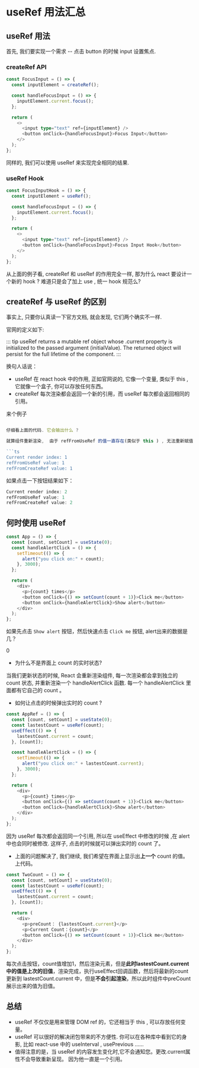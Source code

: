 # useRef 用法汇总

## useRef 用法

首先, 我们要实现一个需求 -- 点击 button 的时候 input 设置焦点. 

### createRef API

```ts
const FocusInput = () => {
  const inputElement = createRef();

  const handleFocusInput = () => {
    inputElement.current.focus();
  };

  return (
    <>
      <input type="text" ref={inputElement} />
      <button onClick={handleFocusInput}>Focus Input</button>
    </>
  );
};
```

同样的, 我们可以使用 useRef 来实现完全相同的结果.

### useRef Hook

```ts
const FocusInputHook = () => {
  const inputElement = useRef();

  const handleFocusInput = () => {
    inputElement.current.focus();
  };

  return (
    <>
      <input type="text" ref={inputElement} />
      <button onClick={handleFocusInput}>Focus Input Hook</button>
    </>
  );
};
```

从上面的例子看,  createRef 和 useRef 的作用完全一样, 那为什么 react 要设计一个新的 hook ? 难道只是会了加上 use , 统一 hook 规范么?

## createRef 与 useRef 的区别

事实上, 只要你认真读一下官方文档, 就会发现, 它们两个确实不一样.

官网的定义如下:

::: tip
useRef returns a mutable ref object whose .current property is initialized to the passed argument (initialValue). The returned object will persist for the full lifetime of the component.
:::

换句人话说：

* useRef 在 react hook 中的作用, 正如官网说的, 它像一个变量, 类似于 this , 它就像一个盒子, 你可以存放任何东西。
* createRef 每次渲染都会返回一个新的引用，而 useRef 每次都会返回相同的引用。

来个例子

```ts

仔细看上面的代码. 它会输出什么 ? 

就算组件重新渲染,  由于 refFromUseRef 的值一直存在(类似于 this ) , 无法重新赋值.  运行结果如下: 

```ts
Current render index: 1
refFromUseRef value: 1
refFromCreateRef value: 1
```

如果点击一下按钮结果如下：

```ts
Current render index: 2
refFromUseRef value: 1
refFromCreateRef value: 2
```

## 何时使用 useRef

```ts
const App = () => {
  const [count, setCount] = useState(0);
  const handleAlertClick = () => {
    setTimeout(() => {
      alert("you click on:" + count);
    }, 3000);
  };

  return (
    <div>
      <p>{count} times</p>
      <button onClick={() => setCount(count + 1)}>Click me</button>
      <button onClick={handleAlertClick}>Show alert</button>
    </div>
  );
};
```

如果先点击 `Show alert` 按钮，然后快速点击 `Click me` 按钮, alert出来的数据是几？

0

* 为什么不是界面上 count 的实时状态?

当我们更新状态的时候, React 会重新渲染组件, 每一次渲染都会拿到独立的 count 状态,  并重新渲染一个  handleAlertClick  函数.  每一个 handleAlertClick 里面都有它自己的 count 。

* 如何让点击的时候弹出实时的 count ?

```ts
const AppRef = () => {
  const [count, setCount] = useState(0);
  const lastestCount = useRef(count);
  useEffect(() => {
    lastestCount.current = count;
  }, [count]);

  const handleAlertClick = () => {
    setTimeout(() => {
      alert("you click on:" + lastestCount.current);
    }, 3000);
  };

  return (
    <div>
      <p>{count} times</p>
      <button onClick={() => setCount(count + 1)}>Click me</button>
      <button onClick={handleAlertClick}>Show alert</button>
    </div>
  );
};
```

因为 useRef 每次都会返回同一个引用, 所以在 useEffect 中修改的时候 ,在 alert 中也会同时被修改. 这样子, 点击的时候就可以弹出实时的 count 了。

* 上面的问题解决了, 我们继续, 我们希望在界面上显示出**上一个** count 的值。 上代码。

```ts
const TwoCount = () => {
  const [count, setCount] = useState(0);
  const lastestCount = useRef(count);
  useEffect(() => {
    lastestCount.current = count;
  }, [count]);

  return (
    <div>
      <p>preCount： {lastestCount.current}</p>
      <p>Current Count：{count}</p>
      <button onClick={() => setCount(count + 1)}>Click me</button>
    </div>
  );
};
```

每次点击按钮，count值增加1，然后渲染元素，但是**此时lastestCount.current 中的值是上次的旧值**，渲染完成，执行useEffect回调函数，然后将最新的count 更新到 lastestCount.current 中，但是**不会引起渲染**，所以此时组件中preCount展示出来的值为旧值。

## 总结

* useRef 不仅仅是用来管理 DOM ref 的，它还相当于 this , 可以存放任何变量。
* useRef 可以很好的解决闭包带来的不方便性. 你可以在各种库中看到它的身影,   比如 react-use 中的 useInterval , usePrevious ……
* 值得注意的是，当 useRef 的内容发生变化时,它不会通知您。更改.current属性不会导致重新呈现。 因为他一直是一个引用。
